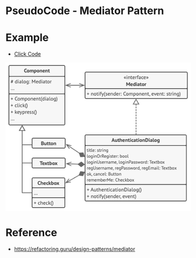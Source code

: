 # PseudoCode - Mediator Pattern

# Example
- [Click Code](pseudocode.txt)
  
![alt text](example.png)


# Reference
- https://refactoring.guru/design-patterns/mediator